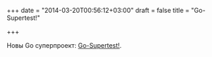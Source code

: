 +++
date = "2014-03-20T00:56:12+03:00"
draft = false
title = "Go-Supertest!"

+++

<p>Новы Go суперпроект:&nbsp;<a href="http://tech.gilt.com/post/80093282047/jons-latest-open-source-project-go-supertest-http">Go-Supertest!</a>.</p>

